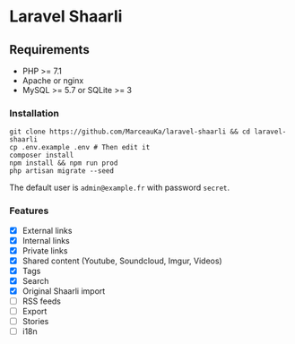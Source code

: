 # Laravel Shaarli

## Requirements

- PHP >= 7.1
- Apache or nginx
- MySQL >= 5.7 or SQLite >= 3

### Installation

```
git clone https://github.com/MarceauKa/laravel-shaarli && cd laravel-shaarli
cp .env.example .env # Then edit it
composer install
npm install && npm run prod
php artisan migrate --seed
```

The default user is `admin@example.fr` with password `secret`.

### Features

- [x] External links
- [x] Internal links
- [x] Private links
- [x] Shared content (Youtube, Soundcloud, Imgur, Videos)
- [x] Tags
- [x] Search
- [x] Original Shaarli import
- [ ] RSS feeds
- [ ] Export
- [ ] Stories
- [ ] i18n
